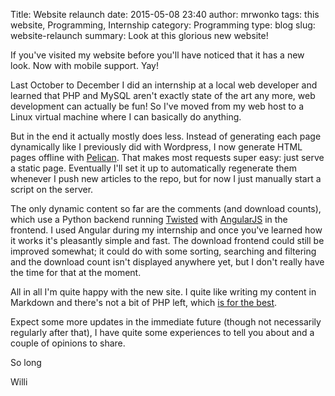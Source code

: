 ﻿Title: Website relaunch
date: 2015-05-08 23:40
author: mrwonko
tags: this website, Programming, Internship
category: Programming
type: blog
slug: website-relaunch
summary: Look at this glorious new website!

If you've visited my website before you'll have noticed that it has a new look. Now with mobile support. Yay!

Last October to December I did an internship at a local web developer and learned that PHP and MySQL aren't exactly state of the art any more, web development can actually be fun! So I've moved from my web host to a Linux virtual machine where I can basically do anything.

But in the end it actually mostly does less. Instead of generating each page dynamically like I previously did with Wordpress, I now generate HTML pages offline with [Pelican](http://getpelican.com/). That makes most requests super easy: just serve a static page. Eventually I'll set it up to automatically regenerate them whenever I push new articles to the repo, but for now I just manually start a script on the server.

The only dynamic content so far are the comments (and download counts), which use a Python backend running [Twisted](http://twistedmatrix.com/) with [AngularJS](http://angularjs.org/) in the frontend. I used Angular during my internship and once you've learned how it works it's pleasantly simple and fast. The download frontend could still be improved somewhat; it could do with some sorting, searching and filtering and the download count isn't displayed anywhere yet, but I don't really have the time for that at the moment.

All in all I'm quite happy with the new site. I quite like writing my content in Markdown and there's not a bit of PHP left, which [is for the best](http://eev.ee/blog/2012/04/09/php-a-fractal-of-bad-design/).

Expect some more updates in the immediate future (though not necessarily regularly after that), I have quite some experiences to tell you about and a couple of opinions to share.

So long

Willi
